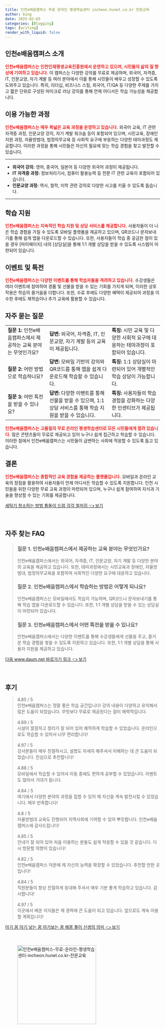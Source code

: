 ```yaml
---
title: 인천e배움캠퍼스 무료 온라인 평생학습센터 incheon.hunet.co.kr 전문교육
author: bing
date: 2025-02-03
categories: [Blogging]
tags: [writing]
render_with_liquid: false
---
```



<h2 id='인천e배움캠퍼스_소개'>인천e배움캠퍼스 소개</h2>

<p><b><span style="color: #ee2323;">인천e배움캠퍼스는 인천인재평생교육진흥원에서 운영하고 있으며, 시민들의 삶의 질 향상에 기여하고 있습니다.</span></b> 이 캠퍼스는 다양한 강의를 무료로 제공하며, 외국어, 자격증, IT, 인문교양, 자기 계발 등 여러 분야에서 이를 통해 시민들이 배우고 성장할 수 있도록 도와주고 있습니다. 특히, 리더십, 비즈니스 스킬, 외국어, IT/QA 등 다양한 주제를 가지고 짧은 단위로 구성된 마이크로 러닝 강의를 통해 언제 어디서든 학습 가능성을 제공합니다.</p>

<h2 id='이용가능한_과정'>이용 가능한 과정</h2>

<p><b><span style="color: #ee2323;">인천e배움캠퍼스는 매우 폭넓은 교육 과정을 운영하고 있습니다.</span></b> 외국어 교육, IT 관련 자격증 과정, 인문교양 강의, 자기 계발 워크숍 등이 포함되어 있으며, 시민교육, 장애인 지원 과정, 자율방범대, 법정의무교육 등 사회적 요구에 부응하는 다양한 테마과정도 제공합니다. 이러한 과정을 통해 시민들은 자신의 필요에 맞는 학습 경험을 찾고 발전할 수 있습니다.</p>

<hr />

<ul>
    <li><b>외국어 강의:</b> 영어, 중국어, 일본어 등 다양한 외국어 과정이 제공됩니다.</li>
    <li><b>IT 자격증 과정:</b> 정보처리기사, 컴퓨터 활용능력 등 전문 IT 관련 교육이 포함되어 있습니다.</li>
    <li><b>인문교양 과정:</b> 역사, 철학, 미학 관련 강의로 다양한 사고를 키울 수 있도록 돕습니다.</li>
</ul>

<hr />

<h2 id='학습지원'>학습 지원</h2>

<p><b><span style="color: #ee2323;">인천e배움캠퍼스는 지속적인 학습 지원 및 상담 서비스를 제공합니다.</span></b> 사용자들이 더 나은 학습 경험을 가질 수 있도록 모바일 플랫폼을 제공하고 있으며, QR코드나 문자보내기를 통해 쉽게 앱을 다운로드할 수 있습니다. 또한, 사용자들이 학습 중 궁금한 점이 있을 경우 [마이페이지] 내의 [상담실]을 통해 1:1 개별 상담을 받을 수 있도록 시스템이 마련되어 있습니다.</p>

<h2 id='이벤트및특전'>이벤트 및 특전</h2>

<p><b><span style="color: #ee2323;">인천e배움캠퍼스는 다양한 이벤트를 통해 학습자들을 격려하고 있습니다.</span></b> 수강생들은 여러 이벤트에 참여하여 경품 및 선물을 받을 수 있는 기회를 가지게 되며, 이러한 상호작용은 학습의 즐거움을 더합니다. 또한, 수료 후에도 다양한 혜택이 제공되어 과정을 이수한 후에도 재학습이나 추가 교육에 활용할 수 있습니다.</p>

<h2 id='자주묻는질문'>자주 묻는 질문</h2>

<table>
    <tr>
        <td><b>질문 1:</b> 인천e배움캠퍼스에서 제공하는 교육 분야는 무엇인가요?</td>
        <td><b>답변:</b> 외국어, 자격증, IT, 인문교양, 자기 계발 등의 교육이 제공됩니다.</td>
        <td><b>특징:</b> 시민 교육 및 다양한 사회적 요구에 대응하는 테마과정이 포함되어 있습니다.</td>
    </tr>
    <tr>
        <td><b>질문 2:</b> 어떤 방법으로 학습하나요?</td>
        <td><b>답변:</b> 모바일 기반의 강의와 QR코드를 통해 앱을 쉽게 다운로드해 학습할 수 있습니다.</td>
        <td><b>특징:</b> 1:1 상담실이 마련되어 있어 개별적인 학습 상담이 가능합니다.</td>
    </tr>
    <tr>
        <td><b>질문 3:</b> 어떤 특전을 받을 수 있나요?</td>
        <td><b>답변:</b> 다양한 이벤트를 통해 선물을 받을 수 있으며, 1:1 상담 서비스를 통해 학습 지원을 받을 수 있습니다.</td>
        <td><b>특징:</b> 사용자들의 학습 경험을 강화하는 다양한 인센티브가 제공됩니다.</td>
    </tr>
</table>

<p><b><span style="color: #ee2323;">인천e배움캠퍼스는 고품질의 무료 온라인 평생학습센터로 모든 시민들에게 열려 있습니다.</span></b> 많은 콘텐츠들이 무료로 제공되고 있어 누구나 쉽게 접근하고 학습할 수 있습니다. 이러한 점에서 인천e배움캠퍼스는 시민들이 급변하는 사회에 적응할 수 있도록 돕고 있습니다.</p>

<h2 id='결론'>결론</h2>

<p><b><span style="color: #ee2323;">인천e배움캠퍼스는 종합적인 교육 경험을 제공하는 플랫폼입니다.</span></b> 모바일과 온라인 교육의 장점을 활용하여 사용자들이 언제 어디서든 학습할 수 있도록 지원합니다. 인천 시민들을 위한 다양한 무료 교육 과정이 마련되어 있으며, 누구나 쉽게 참여하여 지식과 기술을 향상할 수 있는 기회를 제공합니다.</p>


<p><a class="click-button" title="세탁기 청소하는 방법 통돌이 드럼 각각 철저히" href="https://afficreate.github.io/posts/%EC%84%B8%ED%83%81%EA%B8%B0-%EC%B2%AD%EC%86%8C%ED%95%98%EB%8A%94-%EB%B0%A9%EB%B2%95-%ED%86%B5%EB%8F%8C%EC%9D%B4-%EB%93%9C%EB%9F%BC-%EA%B0%81%EA%B0%81-%EC%B2%A0%EC%A0%80%ED%9E%88/" rel="dofollow">세탁기 청소하는 방법 통돌이 드럼 각각 철저히 👈 보기</a></p><br>
<h2 id='자주_찾는_FAQ'>자주 찾는 FAQ</h2>
<div itemscope="" itemtype="https://schema.org/FAQPage"> 
<blockquote> 
<div itemscope="" itemprop="mainEntity" itemtype="https://schema.org/Question"> 
<h3 itemprop="name">질문 1. 인천e배움캠퍼스에서 제공하는 교육 분야는 무엇인가요?</h3> 
<div itemscope="" itemprop="acceptedAnswer" itemtype="https://schema.org/Answer"> 
<span itemprop="text"> 
<p>인천e배움캠퍼스에서는 외국어, 자격증, IT, 인문교양, 자기 계발 등 다양한 분야의 교육을 제공하고 있습니다. 또한, 테마과정에서는 시민교육과 장애인, 자율방범대, 법정의무교육을 포함하여 사회적인 다양한 요구에 대응하고 있습니다.</p> 
</span> 
</div> 
</div> 

<div itemscope="" itemprop="mainEntity" itemtype="https://schema.org/Question"> 
<h3 itemprop="name">질문 2. 인천e배움캠퍼스에서 학습하는 방법은 어떻게 되나요?</h3> 
<div itemscope="" itemprop="acceptedAnswer" itemtype="https://schema.org/Answer"> 
<span itemprop="text"> 
<p>인천e배움캠퍼스는 모바일에서도 학습이 가능하며, QR코드나 문자보내기를 통해 학습 앱을 다운로드할 수 있습니다. 또한, 1:1 개별 상담을 받을 수 있는 상담실이 마련되어 있습니다.</p> 
</span> 
</div> 
</div> 

<div itemscope="" itemprop="mainEntity" itemtype="https://schema.org/Question"> 
<h3 itemprop="name">질문 3. 인천e배움캠퍼스에서 어떤 특전을 받을 수 있나요?</h3> 
<div itemscope="" itemprop="acceptedAnswer" itemtype="https://schema.org/Answer"> 
<span itemprop="text"> 
<p>인천e배움캠퍼스에서는 다양한 이벤트를 통해 수강생들에게 선물을 주고, 즐거운 학습 경험을 쌓을 수 있도록 지원하고 있습니다. 또한, 1:1 개별 상담을 통해 사용자 지원을 제공하고 있습니다.</p> 
</span> 
</div> 
</div> 
</blockquote> 
</div>
<p><a class="click-button" title="다음 www.daum.net 바로가기 링크" href="https://afficreate.github.io/posts/%EB%8B%A4%EC%9D%8C-www.daum.net-%EB%B0%94%EB%A1%9C%EA%B0%80%EA%B8%B0-%EB%A7%81%ED%81%AC/" rel="dofollow">다음 www.daum.net 바로가기 링크 👈 보기</a></p><br>
<h2 id='후기'>후기</h2>
<div itemscope itemtype="https://schema.org/Product">
  <blockquote>
  <div itemprop="review" itemscope itemtype="https://schema.org/Review">
      <div itemprop="reviewRating" itemscope itemtype="https://schema.org/Rating"> <span itemprop="ratingValue">4.85</span> / <span itemprop="bestRating">5</span> </div>
      <span itemprop="reviewBody">인천e배움캠퍼스는 정말 좋은 학습 공간입니다! 강의 내용이 다양하고 유익해서 많은 도움이 되었습니다. 무엇보다 무료로 제공된다는 점이 매력적입니다.</span>
  </div>
  <br>
  <div itemprop="review" itemscope itemtype="https://schema.org/Review">
      <div itemprop="reviewRating" itemscope itemtype="https://schema.org/Rating"> <span itemprop="ratingValue">4.89</span> / <span itemprop="bestRating">5</span> </div>
      <span itemprop="reviewBody">시설이 깔끔하고 정리가 잘 되어 있어 쾌적하게 학습할 수 있었습니다. 온라인으로도 학습할 수 있어서 너무 편리합니다!</span>
  </div>
  <br>
  <div itemprop="review" itemscope itemtype="https://schema.org/Review">
      <div itemprop="reviewRating" itemscope itemtype="https://schema.org/Rating"> <span itemprop="ratingValue">4.97</span> / <span itemprop="bestRating">5</span> </div>
      <span itemprop="reviewBody">강사분들이 매우 친절하시고, 설명도 자세히 해주셔서 이해하는 데 큰 도움이 되었습니다. 진심으로 추천합니다!</span>
  </div>
  <br>
  <div itemprop="review" itemscope itemtype="https://schema.org/Review">
      <div itemprop="reviewRating" itemscope itemtype="https://schema.org/Rating"> <span itemprop="ratingValue">4.88</span> / <span itemprop="bestRating">5</span> </div>
      <span itemprop="reviewBody">모바일에서 학습할 수 있어서 이동 중에도 편하게 공부할 수 있었습니다. 이벤트도 많아서 기대가 됩니다.</span>
  </div>
  <br>
  <div itemprop="review" itemscope itemtype="https://schema.org/Review">
      <div itemprop="reviewRating" itemscope itemtype="https://schema.org/Rating"> <span itemprop="ratingValue">4.84</span> / <span itemprop="bestRating">5</span> </div>
      <span itemprop="reviewBody">여기에서 다양한 분야의 과정을 접할 수 있어 제 자신을 계속 발전시킬 수 있었습니다. 매우 만족합니다!</span>
  </div>
  <br>
  <div itemprop="review" itemscope itemtype="https://schema.org/Review">
      <div itemprop="reviewRating" itemscope itemtype="https://schema.org/Rating"> <span itemprop="ratingValue">4.8</span> / <span itemprop="bestRating">5</span> </div>
      <span itemprop="reviewBody">자율방범대 교육도 진행되어 지역사회에 기여할 수 있어 뿌듯합니다. 인천e배움캠퍼스에 감사드립니다!</span>
  </div>
  <br>
  <div itemprop="review" itemscope itemtype="https://schema.org/Review">
      <div itemprop="reviewRating" itemscope itemtype="https://schema.org/Rating"> <span itemprop="ratingValue">4.85</span> / <span itemprop="bestRating">5</span> </div>
      <span itemprop="reviewBody">안내가 잘 되어 있어 처음 이용하는 분들도 쉽게 적응할 수 있을 것 같습니다. 다시 방문할 의향이 있습니다!</span>
  </div>
  <br>
  <div itemprop="review" itemscope itemtype="https://schema.org/Review">
      <div itemprop="reviewRating" itemscope itemtype="https://schema.org/Rating"> <span itemprop="ratingValue">4.82</span> / <span itemprop="bestRating">5</span> </div>
      <span itemprop="reviewBody">인천e배움캠퍼스 덕분에 제 자신의 능력을 확장할 수 있었습니다. 추천할 만한 곳입니다!</span>
  </div>
  <br>
  <div itemprop="review" itemscope itemtype="https://schema.org/Review">
      <div itemprop="reviewRating" itemscope itemtype="https://schema.org/Rating"> <span itemprop="ratingValue">4.84</span> / <span itemprop="bestRating">5</span> </div>
      <span itemprop="reviewBody">직원분들이 항상 친절하게 응대해 주셔서 매우 기분 좋게 학습하고 있습니다. 감사합니다!</span>
  </div>
  <br>
  <div itemprop="review" itemscope itemtype="https://schema.org/Review">
      <div itemprop="reviewRating" itemscope itemtype="https://schema.org/Rating"> <span itemprop="ratingValue">4.97</span> / <span itemprop="bestRating">5</span> </div>
      <span itemprop="reviewBody">이곳에서 배운 지식들은 제 경력에 큰 도움이 되고 있습니다. 앞으로도 계속 이용할 계획입니다!</span>
  </div>
  </blockquote>
</div>
<p><a class="click-button" title="아기 꿈 아기 낳는 꿈 아기보는 꿈 해몽 풀이 신생의 의미" href="https://afficreate.github.io/posts/%EC%95%84%EA%B8%B0-%EA%BF%88-%EC%95%84%EA%B8%B0-%EB%82%B3%EB%8A%94-%EA%BF%88-%EC%95%84%EA%B8%B0%EB%B3%B4%EB%8A%94-%EA%BF%88-%ED%95%B4%EB%AA%BD-%ED%92%80%EC%9D%B4-%EC%8B%A0%EC%83%9D%EC%9D%98-%EC%9D%98%EB%AF%B8/" rel="dofollow">아기 꿈 아기 낳는 꿈 아기보는 꿈 해몽 풀이 신생의 의미 👈 보기</a></p><br>
<figure class="image"><img src="https://afficreate.github.io/assets/img/thumbnail/인천e배움캠퍼스-무료-온라인-평생학습센터-incheon.hunet.co.kr-전문교육.webp" alt="인천e배움캠퍼스-무료-온라인-평생학습센터-incheon.hunet.co.kr-전문교육" width="256" height="256"></figure>